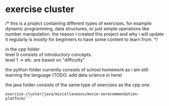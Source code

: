 # exercise cluster

/* 
this is a project containing different types of exercises, for example: dynamic programming, data structures, or just simple operations like number manipulation. the reason i created this project and why i will update it regularly is mostly for beginners to have some content to learn from. 
*/

in the cpp folder                                                                 
level 0 consists of introductory concepts.                                                      
level 1 -> etc. are based on "difficulty"

the python folder currently consists of school homework as i am still learning the language
(TODO: add data science in here)

the java folder consists of the same type of exercises as the cpp one

``` noticeable projects
exercise-cluster/java/miscellaneous/movie-nerecommendation-platform/```
